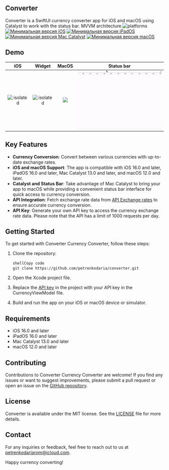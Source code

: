 ## Converter

Converter is a SwiftUI currency converter app for iOS and macOS using Catalyst to work with the status bar. MVVM architecture.![platforms](https://img.shields.io/badge/platforms-iPhone%20%7C%20iPad%20%7C%20macOS-lightgrey)  [![Минимальная версия iOS](https://img.shields.io/badge/iOS-16.0-blue.svg)](https://developer.apple.com/ios/) [![Минимальная версия iPadOS](https://img.shields.io/badge/iPadOS-16.0-blue.svg)](https://developer.apple.com/ipados/) [![Минимальная версия Mac Catalyst](https://img.shields.io/badge/MacCatalyst-13.0-blue.svg)](https://developer.apple.com/documentation/uikit/mac_catalyst) [![Минимальная версия macOS](https://img.shields.io/badge/macOS-12.0-blue.svg)](https://developer.apple.com/macos/)

## Demo
|                             iOS                              |                            Widget                            |                            MacOS                             |                          Status bar                          |
| :----------------------------------------------------------: | :----------------------------------------------------------: | :----------------------------------------------------------: | :----------------------------------------------------------: |
| <img src="./GIF/iOS.gif" alt="isolated" width="200"/> | <img src="./GIF/widget.gif" alt="isolated" width="200"/> | <img src="./GIF/macOS.gif" width="400"/> | <img src="./GIF/statusBar.gif" alt="isolated" width="300"/> |



## Key Features

- **Currency Conversion**: Convert between various currencies with up-to-date exchange rates.
- **iOS and macOS Support**: The app is compatible with iOS 16.0 and later, iPadOS 16.0 and later, Mac Catalyst 13.0 and later, and macOS 12.0 and later.
- **Catalyst and Status Bar**: Take advantage of Mac Catalyst to bring your app to macOS while providing a convenient status bar interface for quick access to currency conversion.
- **API Integration**: Fetch exchange rate data from  <a href="https://currate.ru">API Exchange rates</a> to ensure accurate currency conversion.
- **API Key**: Generate your own API key to access the currency exchange rate data. Please note that the API has a limit of 1000 requests per day.

## Getting Started

To get started with Converter Currency Converter, follow these steps:

1. Clone the repository:

   ```
   shellCopy code
   git clone https://github.com/petrenkodaria/converter.git
   ```

2. Open the Xcode project file.

3. Replace the  <a href="https://currate.ru/account/">API key</a>  in the project with your API key in the CurrencyViewModel file.

4. Build and run the app on your iOS or macOS device or simulator.

## Requirements

- iOS 16.0 and later
- iPadOS 16.0 and later
- Mac Catalyst 13.0 and later
- macOS 12.0 and later

## Contributing

Contributions to Converter Currency Converter are welcome! If you find any issues or want to suggest improvements, please submit a pull request or open an issue on the [GitHub repository](https://github.com/petrenkodaria/converter).

## License

Converter is available under the MIT license. See the [LICENSE](./LICENSE) file for more details.

## Contact

For any inquiries or feedback, feel free to reach out to us at [petrenkodariarom@icloud.com](mailto:petrenkodariarom@icloud.com).

Happy currency converting!
